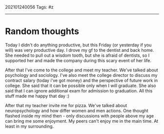 202101240056
Tags: #z 

---
# Random thoughts

Today I didn't do anything productive, but this Friday (or yesterday if you will) was very productive day. I drove my gf to the dentist and back home. She needed to pull out a wisdom tooth, but she is afraid of dentists, so I supported her and made the company during this scary event of her life. 

After that I've come to the college and meet my teacher. We've talked about psychology and sociology. I've also meet the college director to discuss my contract salary (today i've got money) and the perspective of future work in college. She said that it can be possible only when I will graduate. She also said that I can ignore additional exam for admission to graduation. All this stuff made me happy that day :)

After that my teacher invite me for pizza. We've talked about neuropsychology and how differ women and men actions. One thought flashed inside my mind then - only discussions with people above my age can bring me some enjoyment. My peers can't enjoy me in the main time. At least in my surrounding.
